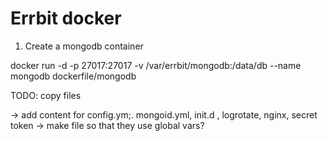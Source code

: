 # Errbit docker

1. Create a mongodb container

docker run -d -p 27017:27017 -v /var/errbit/mongodb:/data/db --name mongodb dockerfile/mongodb

TODO: copy files

-> add content for config.ym;. mongoid.yml, init.d , logrotate, nginx, secret token
-> make file so that they use global vars?